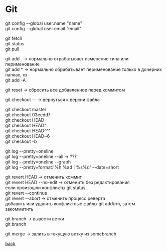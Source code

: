 # Git

git config --global user.name "name"  
git config --global user.email "email"

git fetch  
git status  
git pull  

git add . -> нормально отрабатывает изменение типа или перименование  
git add * -> нормально обрабатывает перименование только в дочерних папках, хз  
git add -A  

git reset -> сбросить все добавленное перед коммитом  

git checkout -- <filename> -> вернуться к версии файла  

git checkout master  
git checkout 03ecdd7  
git checkout HEAD  
git checkout HEAD^  
git checkout HEAD^^^  
git checkout HEAD~6  
git checkout -b <newbranch>  

git log --pretty=oneline  
git log --pretty=oneline --all -> ???  
git log --pretty=oneline --graph  
git log --pretty=format:'%h %ad | %s%d' --date=short  

git revert HEAD -> отменить коммит  
git revert HEAD --no-edit -> отменить без редактирования  
если произошли конфликты git status  
git revert --continue  
git revert --abort -> отменить процесс реверта  
добавить или удалить конфликтные файлы git add/rm, затем закоммитить  

git branch -> вывести ветки  
git branch <newbranch>  

git merge <somebranch> -> залить в текущую ветку из somebranch  

[back](.)
